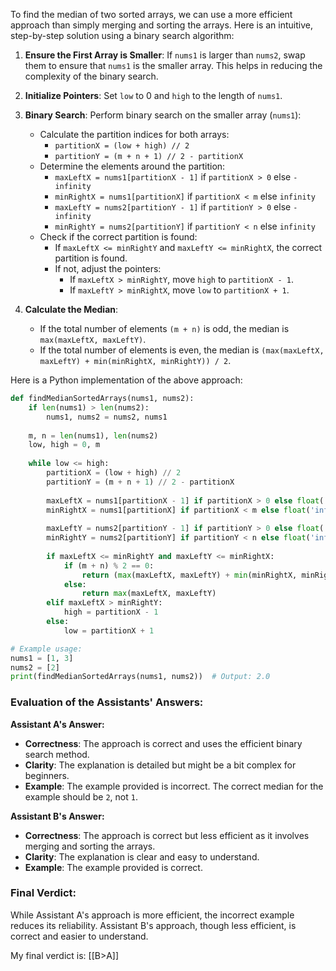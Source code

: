 
To find the median of two sorted arrays, we can use a more efficient approach than simply merging and sorting the arrays. Here is an intuitive, step-by-step solution using a binary search algorithm:

1. **Ensure the First Array is Smaller**: If `nums1` is larger than `nums2`, swap them to ensure that `nums1` is the smaller array. This helps in reducing the complexity of the binary search.

2. **Initialize Pointers**: Set `low` to 0 and `high` to the length of `nums1`.

3. **Binary Search**: Perform binary search on the smaller array (`nums1`):
   - Calculate the partition indices for both arrays:
     - `partitionX = (low + high) // 2`
     - `partitionY = (m + n + 1) // 2 - partitionX`
   - Determine the elements around the partition:
     - `maxLeftX = nums1[partitionX - 1]` if `partitionX > 0` else `-infinity`
     - `minRightX = nums1[partitionX]` if `partitionX < m` else `infinity`
     - `maxLeftY = nums2[partitionY - 1]` if `partitionY > 0` else `-infinity`
     - `minRightY = nums2[partitionY]` if `partitionY < n` else `infinity`
   - Check if the correct partition is found:
     - If `maxLeftX <= minRightY` and `maxLeftY <= minRightX`, the correct partition is found.
     - If not, adjust the pointers:
       - If `maxLeftX > minRightY`, move `high` to `partitionX - 1`.
       - If `maxLeftY > minRightX`, move `low` to `partitionX + 1`.

4. **Calculate the Median**:
   - If the total number of elements `(m + n)` is odd, the median is `max(maxLeftX, maxLeftY)`.
   - If the total number of elements is even, the median is `(max(maxLeftX, maxLeftY) + min(minRightX, minRightY)) / 2`.

Here is a Python implementation of the above approach:

```python
def findMedianSortedArrays(nums1, nums2):
    if len(nums1) > len(nums2):
        nums1, nums2 = nums2, nums1
    
    m, n = len(nums1), len(nums2)
    low, high = 0, m
    
    while low <= high:
        partitionX = (low + high) // 2
        partitionY = (m + n + 1) // 2 - partitionX
        
        maxLeftX = nums1[partitionX - 1] if partitionX > 0 else float('-inf')
        minRightX = nums1[partitionX] if partitionX < m else float('inf')
        
        maxLeftY = nums2[partitionY - 1] if partitionY > 0 else float('-inf')
        minRightY = nums2[partitionY] if partitionY < n else float('inf')
        
        if maxLeftX <= minRightY and maxLeftY <= minRightX:
            if (m + n) % 2 == 0:
                return (max(maxLeftX, maxLeftY) + min(minRightX, minRightY)) / 2
            else:
                return max(maxLeftX, maxLeftY)
        elif maxLeftX > minRightY:
            high = partitionX - 1
        else:
            low = partitionX + 1

# Example usage:
nums1 = [1, 3]
nums2 = [2]
print(findMedianSortedArrays(nums1, nums2))  # Output: 2.0
```

### Evaluation of the Assistants' Answers:

**Assistant A's Answer:**
- **Correctness**: The approach is correct and uses the efficient binary search method.
- **Clarity**: The explanation is detailed but might be a bit complex for beginners.
- **Example**: The example provided is incorrect. The correct median for the example should be `2`, not `1`.

**Assistant B's Answer:**
- **Correctness**: The approach is correct but less efficient as it involves merging and sorting the arrays.
- **Clarity**: The explanation is clear and easy to understand.
- **Example**: The example provided is correct.

### Final Verdict:
While Assistant A's approach is more efficient, the incorrect example reduces its reliability. Assistant B's approach, though less efficient, is correct and easier to understand.

My final verdict is: [[B>A]]